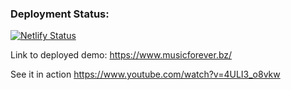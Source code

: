 ### Deployment Status:
[![Netlify Status](https://api.netlify.com/api/v1/badges/c8be732c-bc27-45d9-8c0d-d663b34158ac/deploy-status)](https://app.netlify.com/sites/determined-curie-156b2d/deploys)


Link to deployed demo: https://www.musicforever.bz/

See it in action
https://www.youtube.com/watch?v=4ULI3_o8vkw
